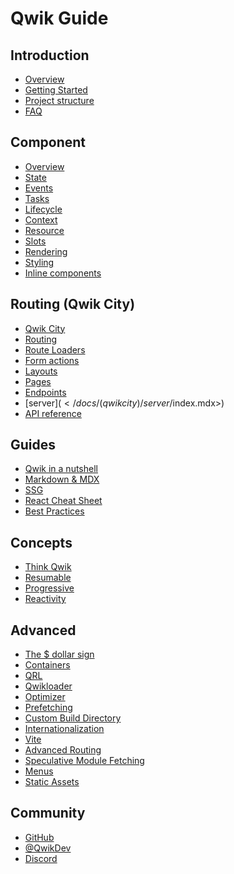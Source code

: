 # Qwik Guide

## Introduction

- [Overview](</docs/(qwik)/index.mdx>)
- [Getting Started](</docs/(qwik)/getting-started/index.mdx>)
- [Project structure](</docs/(qwikcity)/project-structure/index.mdx>)
- [FAQ](</docs/(qwik)/faq/index.mdx>)

## Component

- [Overview](</docs/(qwik)/components/overview/index.mdx>)
- [State](</docs/(qwik)/components/state/index.mdx>)
- [Events](</docs/(qwik)/components/events/index.mdx>)
- [Tasks](</docs/(qwik)/components/tasks/index.mdx>)
- [Lifecycle](</docs/(qwik)/components/lifecycle/index.mdx>)
- [Context](</docs/(qwik)/components/context/index.mdx>)
- [Resource](</docs/(qwik)/components/resource/index.mdx>)
- [Slots](</docs/(qwik)/components/projection/index.mdx>)
- [Rendering](</docs/(qwik)/components/rendering/index.mdx>)
- [Styling](</docs/(qwik)/components/styles/index.mdx>)
- [Inline components](</docs/(qwik)/components/inline-components/index.mdx>)

## Routing (Qwik City)

- [Qwik City](</docs/(qwikcity)/qwikcity/index.mdx>)
- [Routing](</docs/(qwikcity)/routing/index.mdx>)
- [Route Loaders](</docs/(qwikcity)/route-loader/index.mdx>)
- [Form actions](</docs/(qwikcity)/action/index.mdx>)
- [Layouts](</docs/(qwikcity)/layout/index.mdx>)
- [Pages](</docs/(qwikcity)/pages/index.mdx>)
- [Endpoints](</docs/(qwikcity)/endpoints/index.mdx>)
- [server$](</docs/(qwikcity)/server$/index.mdx>)
- [API reference](</docs/(qwikcity)/api/index.mdx>)

## Guides

- [Qwik in a nutshell](</docs/(qwikcity)/guides/qwik-nutshell/index.mdx>)
- [Markdown & MDX](</docs/(qwikcity)/guides/mdx/index.mdx>)
- [SSG](</docs/(qwikcity)/guides/static-site-generation/index.mdx>)
- [React Cheat Sheet](</docs/(qwikcity)/guides/qwik-react/index.mdx>)
- [Best Practices](</docs/(qwikcity)/guides/best-practices/index.mdx>)

## Concepts

- [Think Qwik](</docs/(qwik)/think-qwik/index.mdx>)
- [Resumable](</docs/(qwik)/concepts/resumable/index.mdx>)
- [Progressive](</docs/(qwik)/concepts/progressive/index.mdx>)
- [Reactivity](</docs/(qwik)/concepts/reactivity/index.mdx>)

## Advanced

- [The $ dollar sign](</docs/(qwik)/advanced/dollar/index.mdx>)
- [Containers](</docs/(qwik)/advanced/containers/index.mdx>)
- [QRL](</docs/(qwik)/advanced/qrl/index.mdx>)
- [Qwikloader](</docs/(qwik)/advanced/qwikloader/index.mdx>)
- [Optimizer](</docs/(qwik)/advanced/optimizer/index.mdx>)
- [Prefetching](</docs/(qwik)/advanced/prefetching/index.mdx>)
- [Custom Build Directory](</docs/(qwik)/advanced/custom-build-dir/index.mdx>)
- [Internationalization](</docs/(qwik)/advanced/i18n/index.mdx>)
- [Vite](</docs/(qwik)/advanced/vite/index.mdx>)
- [Advanced Routing](</docs/(qwikcity)/advanced/routing/index.mdx>)
- [Speculative Module Fetching](</docs/(qwikcity)/advanced/speculative-module-fetching/index.mdx>)
- [Menus](</docs/(qwikcity)/advanced/menu/index.mdx>)
- [Static Assets](</docs/(qwikcity)/advanced/static-assets/index.mdx>)

## Community

- [GitHub](https://github.com/BuilderIO/qwik)
- [@QwikDev](https://twitter.com/QwikDev)
- [Discord](https://qwik.builder.io/chat)

